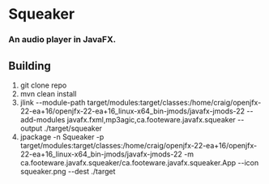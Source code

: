 # Squeaker
### An audio player in JavaFX.
## Building
1. git clone repo
1. mvn clean install
1. jlink --module-path target/modules:target/classes:/home/craig/openjfx-22-ea+16/openjfx-22-ea+16_linux-x64_bin-jmods/javafx-jmods-22 --add-modules javafx.fxml,mp3agic,ca.footeware.javafx.squeaker --output ./target/squeaker
1. jpackage -n Squeaker -p target/modules:target/classes:/home/craig/openjfx-22-ea+16/openjfx-22-ea+16_linux-x64_bin-jmods/javafx-jmods-22 -m ca.footeware.javafx.squeaker/ca.footeware.javafx.squeaker.App --icon squeaker.png --dest ./target